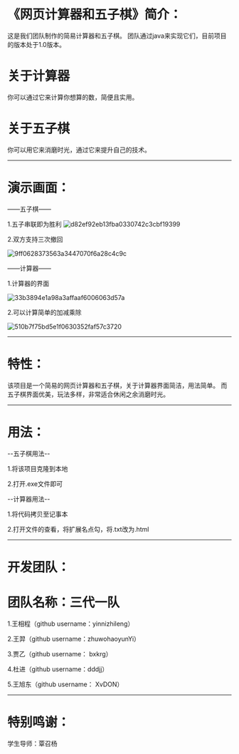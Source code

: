 # 《网页计算器和五子棋》简介：
这是我们团队制作的简易计算器和五子棋。
团队通过java来实现它们，目前项目的版本处于1.0版本。
# 关于计算器
你可以通过它来计算你想算的数，简便且实用。
# 关于五子棋
你可以用它来消磨时光，通过它来提升自己的技术。
***
# 演示画面：

——五子棋——

1.五子串联即为胜利
![d82ef92eb13fba0330742c3cbf19399](https://user-images.githubusercontent.com/107829707/176191378-fa321ff2-0b97-4a4b-91ba-77c29d3d9d28.png)

2.双方支持三次撤回

![9ff0628373563a3447070f6a28c4c9c](https://user-images.githubusercontent.com/107829707/176191481-b2607498-03a8-4ce3-bc6b-4c0a88d7fc7d.png)

——计算器——

1.计算器的界面

![33b3894e1a98a3affaaf6006063d57a](https://user-images.githubusercontent.com/107829831/176352246-a4573caf-25f3-4a1d-887b-a2cbb92965be.png)

2.可以计算简单的加减乘除

![510b7f75bd5e1f0630352faf57c3720](https://user-images.githubusercontent.com/107829831/176352419-d1416962-7ed8-4682-ba6b-11d8275ba64b.png)

***
# 特性：
 该项目是一个简易的网页计算器和五子棋，关于计算器界面简洁，用法简单。
 而五子棋界面优美，玩法多样，非常适合休闲之余消磨时光。
***
# 用法：
  --五子棋用法--

 1.将该项目克隆到本地
 
 2.打开.exe文件即可
 
  --计算器用法--
 
 1.将代码拷贝至记事本
 
 2.打开文件的查看，将扩展名点勾，将.txt改为.html
***
# 开发团队：
# 团队名称：三代一队
 1.王相程（github username：yinnizhileng）
 
 2.王羿（github username：zhuwohaoyunYi）
 
 3.贾乙（github username： bxkrg）
 
 4.杜进（github username：dddjj）
 
 5.王旭东（github username： XvDON）
***
# 特别鸣谢：
学生导师：覃召杨

